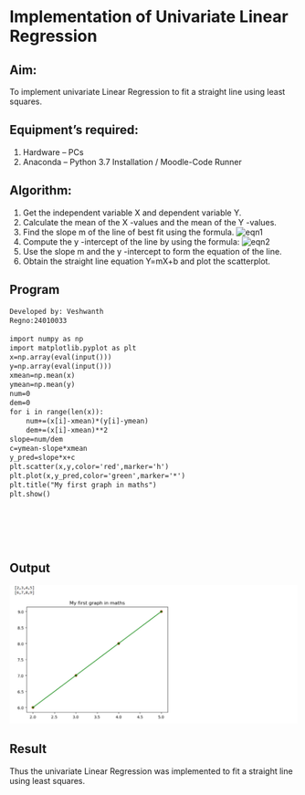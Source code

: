 # Implementation of Univariate Linear Regression
## Aim:
To implement univariate Linear Regression to fit a straight line using least squares.
## Equipment’s required:
1.	Hardware – PCs
2.	Anaconda – Python 3.7 Installation / Moodle-Code Runner
## Algorithm:
1.	Get the independent variable X and dependent variable Y.
2.	Calculate the mean of the X -values and the mean of the Y -values.
3.	Find the slope m of the line of best fit using the formula.
 ![eqn1](./eq1.jpg)
4.	Compute the y -intercept of the line by using the formula:
![eqn2](./eq2.jpg)  
5.	Use the slope m and the y -intercept to form the equation of the line.
6.	Obtain the straight line equation Y=mX+b and plot the scatterplot.
## Program
```
Developed by: Veshwanth
Regno:24010033

import numpy as np
import matplotlib.pyplot as plt
x=np.array(eval(input()))
y=np.array(eval(input()))
xmean=np.mean(x)
ymean=np.mean(y)
num=0
dem=0
for i in range(len(x)):
    num+=(x[i]-xmean)*(y[i]-ymean)
    dem+=(x[i]-xmean)**2
slope=num/dem
c=ymean-slope*xmean
y_pred=slope*x+c
plt.scatter(x,y,color='red',marker='h')
plt.plot(x,y_pred,color='green',marker='*')
plt.title("My first graph in maths")
plt.show()






```
## Output
![output](output.png)


## Result
Thus the univariate Linear Regression was implemented to fit a straight line using least squares.
